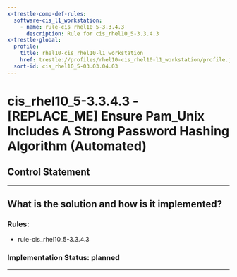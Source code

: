 ```yaml
---
x-trestle-comp-def-rules:
  software-cis_l1_workstation:
    - name: rule-cis_rhel10_5-3.3.4.3
      description: Rule for cis_rhel10_5-3.3.4.3
x-trestle-global:
  profile:
    title: rhel10-cis_rhel10-l1_workstation
    href: trestle://profiles/rhel10-cis_rhel10-l1_workstation/profile.json
  sort-id: cis_rhel10_5-03.03.04.03
---
```


# cis_rhel10_5-3.3.4.3 - \[REPLACE_ME\] Ensure Pam_Unix Includes A Strong Password Hashing Algorithm (Automated)

## Control Statement

______________________________________________________________________

## What is the solution and how is it implemented?

<!-- For implementation status enter one of: implemented, partial, planned, alternative, not-applicable -->

<!-- Note that the list of rules under ### Rules: is read-only and changes will not be captured after assembly to JSON -->

<!-- Add control implementation description here for control: cis_rhel10_5-3.3.4.3 -->

### Rules:

  - rule-cis_rhel10_5-3.3.4.3

### Implementation Status: planned

______________________________________________________________________
